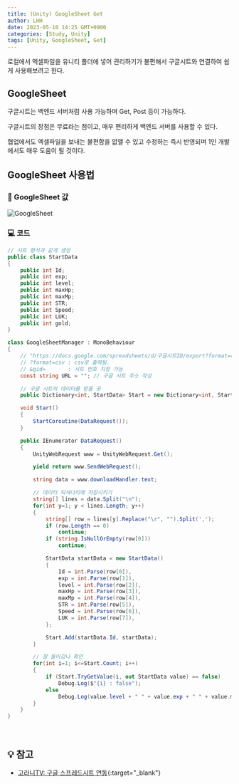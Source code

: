 ```yaml
---
title: (Unity) GoogleSheet Get
author: LHH
date: 2023-05-10 14:25 GMT+0900
categories: [Study, Unity]
tags: [Unity, GoogleSheet, Get]
---
```


로컬에서 엑셀파일을 유니티 폴더에 넣어 관리하기가 불편해서 구글시트와 연결하여 쉽게 사용해보려고 한다.

## GoogleSheet
구글시트는 백엔드 서버처럼 사용 가능하며 Get, Post 등이 가능하다.

구글시트의 장점은 무료라는 점이고, 매우 편리하게 백엔드 서버를 사용할 수 있다.

협업에서도 엑셀파일을 보내는 불편함을 없앨 수 있고 수정하는 즉시 반영되며 1인 개발에서도 매우 도움이 될 것이다.

## GoogleSheet 사용법
### 📝 GoogleSheet 값
![GoogleSheet](https://github.com/LHuHyeon/LHuHyeon.github.io/assets/110723307/eac3797d-5dc3-452f-9c6b-ea55393472be)

### 💻 코드
```cs
// 시트 형식과 같게 생성
public class StartData
{
    public int Id;
    public int exp;
    public int level;
    public int maxHp;
    public int maxMp;
    public int STR;
    public int Speed;
    public int LUK;
    public int gold;
}

class GoogleSheetManager : MonoBehaviour
{
    // "https://docs.google.com/spreadsheets/d/구글시트ID/export?format=csv&gid=0"
    // ?format=csv : csv로 출력됨.
    // &gid=       : 시트 번호 지정 가능
    const string URL = ""; // 구글 시트 주소 작성

    // 구글 시트의 데이터를 받을 곳
    public Dictionary<int, StartData> Start = new Dictionary<int, StartData>();

    void Start()
    {
        StartCoroutine(DataRequest());
    }

    public IEnumerator DataRequest()
    {
        UnityWebRequest www = UnityWebRequest.Get();

        yield return www.SendWebRequest();

        string data = www.downloadHandler.text;

        // 데이터 딕셔너리에 저장시키기
        string[] lines = data.Split("\n");
        for(int y=1; y < lines.Length; y++)
        {
            string[] row = lines[y].Replace("\r", "").Split(',');
            if (row.Length == 0)
                continue;
            if (string.IsNullOrEmpty(row[0]))
                continue;

            StartData startData = new StartData()
            {
                Id = int.Parse(row[0]),
                exp = int.Parse(row[1]),
                level = int.Parse(row[2]),
                maxHp = int.Parse(row[3]),
                maxMp = int.Parse(row[4]),
                STR = int.Parse(row[5]),
                Speed = int.Parse(row[6]),
                LUK = int.Parse(row[7]),
            };

            Start.Add(startData.Id, startData);
        }

        // 잘 들어갔나 확인
        for(int i=1; i<=Start.Count; i++)
        {
            if (Start.TryGetValue(i, out StartData value) == false)
                Debug.Log($"{i} : false");
            else
                Debug.Log(value.level + " " + value.exp + " " + value.maxHp);
        }
    }
}
```

<br>

## 💡 참고
- [고라니TV: 구글 스프레드시트 연동](https://www.youtube.com/watch?v=3LxaTtLsC-w&t=931s){:target="_blank"}